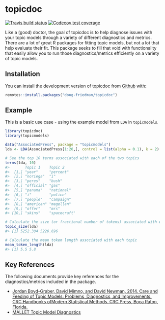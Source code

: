
<!-- README.md is generated from README.Rmd. Please edit that file -->

# topicdoc

<!-- badges: start -->

[![Travis build
status](https://travis-ci.org/doug-friedman/topicdoc.svg?branch=master)](https://travis-ci.org/doug-friedman/topicdoc)
[![Codecov test
coverage](https://codecov.io/gh/doug-friedman/topicdoc/branch/master/graph/badge.svg)](https://codecov.io/gh/doug-friedman/topicdoc?branch=master)
<!-- badges: end -->

Like a (good) doctor, the goal of topicdoc is to help diagnose issues
with your topic models through a variety of different diagnostics and
metrics. There are a lot of great R packages for fitting topic models,
but not a lot that help evaluate their fit. This package seeks to fill
that void with functionality that easily allow you to run those
diagnostics/metrics efficiently on a variety of topic models.

## Installation

You can install the development version of topicdoc from
[Github](https://www.github.com/doug-friedman/topicdoc) with:

``` r
remotes::install.packages("doug-friedman/topicdoc")
```

## Example

This is a basic use case - using the example model from `LDA` in
`topicmodels`.

``` r
library(topicdoc)
library(topicmodels)

data("AssociatedPress", package = "topicmodels")
lda <- LDA(AssociatedPress[1:20,], control = list(alpha = 0.1), k = 2)

# See the top 10 terms associated with each of the two topics
terms(lda, 10)
#>       Topic 1    Topic 2     
#>  [1,] "year"     "percent"   
#>  [2,] "noriega"  "i"         
#>  [3,] "peres"    "bush"      
#>  [4,] "official" "gas"       
#>  [5,] "panama"   "national"  
#>  [6,] "i"        "police"    
#>  [7,] "people"   "campaign"  
#>  [8,] "american" "magellan"  
#>  [9,] "offer"    "mrs"       
#> [10,] "skins"    "spacecraft"

# Calculate the size (or fractional number of tokens) associated with each topic
topic_size(lda)
#> [1] 5252.304 5220.696

# Calculate the mean token length associated with each topic
mean_token_length(lda)
#> [1] 5.5 5.8
```

## Key References

The following documents provide key references for the
diagnostics/metrics included in the package.

  - [Jordan Boyd-Graber, David Mimno, and David Newman, 2014. Care and
    Feeding of Topic Models: Problems, Diagnostics, and Improvements.
    CRC Handbooks ofModern Statistical Methods. CRC Press, Boca Raton,
    Florida.](http://www.people.fas.harvard.edu/~airoldi/pub/books/b02.AiroldiBleiEroshevaFienberg2014HandbookMMM/Ch12_MMM2014.pdf)
  - [MALLET Topic Model
    Diagnostics](http://mallet.cs.umass.edu/diagnostics.php)
